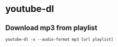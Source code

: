 # youtube-dl

## Download mp3 from playlist
```code
youtube-dl -x --audio-format mp3 [url playlist]
```
